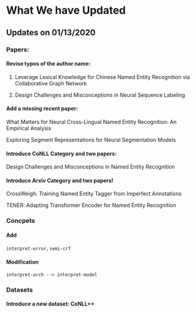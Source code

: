 # What We have Updated

## Updates on 01/13/2020

### Papers:

#### Revise typos of the author name:
1) Leverage Lexical Knowledge for Chinese Named Entity Recognition via Collaborative Graph Network

2) Design Challenges and Misconceptions in Neural Sequence Labeling

#### Add a missing recent paper:
What Matters for Neural Cross-Lingual Named Entity Recognition: An Empirical Analysis

Exploring Segment Representations for Neural Segmentation Models

#### Introduce CoNLL Category and two papers:
Design Challenges and Misconceptions in Named Entity Recognition

#### Introduce Arxiv Category and two papers!
CrossWeigh: Training Named Entity Tagger from Imperfect Annotations

TENER: Adapting Transformer Encoder for Named Entity Recognition


### Concpets
#### Add
``interpret-error``, ``semi-crf``
#### Modification
``interpret-arch --> interpret-model``

### Datasets
#### Introduce a new dataset: CoNLL++